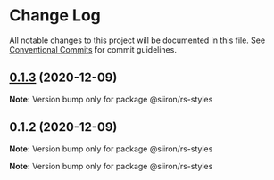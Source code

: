 # Change Log

All notable changes to this project will be documented in this file.
See [Conventional Commits](https://conventionalcommits.org) for commit guidelines.

## [0.1.3](https://github.com/siiron/lerna-demo/compare/v0.1.2...v0.1.3) (2020-12-09)

**Note:** Version bump only for package @siiron/rs-styles





## 0.1.2 (2020-12-09)

**Note:** Version bump only for package @siiron/rs-styles







**Note:** Version bump only for package @siiron/rs-styles
